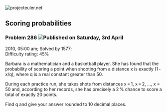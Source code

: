 ![projecteuler.net](images/print_page_logo.png)

## Scoring probabilities

### Problem 286 ![](images/icon_info.png)Published on Saturday, 3rd April
2010, 05:00 am; Solved by 1577;  
Difficulty rating: 45%

Barbara is a mathematician and a basketball player. She has found that the
probability of scoring a point when shooting from a distance x is exactly (1 -
x/q), where q is a real constant greater than 50.

During each practice run, she takes shots from distances x = 1, x = 2, ..., x
= 50 and, according to her records, she has precisely a 2 % chance to score a
total of exactly 20 points.

Find q and give your answer rounded to 10 decimal places.

  
  

